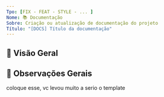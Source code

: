 ```yaml
---
Tpo: [FIX - FEAT - STYLE - ... ]
Nome: 📚 Documentação
Sobre: Criação ou atualização de documentação do projeto
Título: "[DOCS] Título da documentação"
---
```


## 📖 Visão Geral
<!-- Descreva aqui o que deve ser documentado ou atualizado. Ex: adicionar guia de instalação, atualizar README, criar documentação da API. -->

## 📝 Observações Gerais
<!-- Informações extras, links de referência ou pontos de atenção. -->



coloque esse, vc levou muito a serio o template
